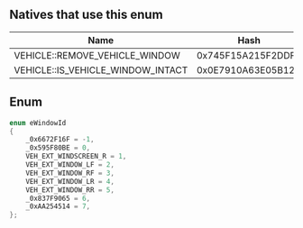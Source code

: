 ## Natives that use this enum
| Name                              | Hash               |
|-----------------------------------|--------------------|
| VEHICLE::REMOVE_VEHICLE_WINDOW    | 0x745F15A215F2DDF1 |
| VEHICLE::IS_VEHICLE_WINDOW_INTACT | 0x0E7910A63E05B12C |
## Enum
```cpp
enum eWindowId
{
	_0x6672F16F = -1,
	_0x595F80BE = 0,
	VEH_EXT_WINDSCREEN_R = 1,
	VEH_EXT_WINDOW_LF = 2,
	VEH_EXT_WINDOW_RF = 3,
	VEH_EXT_WINDOW_LR = 4,
	VEH_EXT_WINDOW_RR = 5,
	_0x837F9065 = 6,
	_0xAA254514 = 7,
};
```
